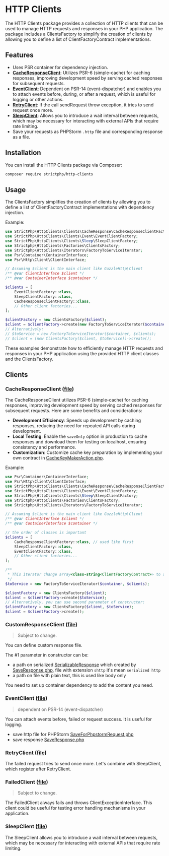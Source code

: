 # HTTP Clients

The HTTP Clients package provides a collection of HTTP clients that can be used to manage HTTP requests and responses in your PHP application. The package includes a ClientsFactory to simplify the creation of clients by allowing you to define a list of ClientFactoryContract implementations. 

## Features

- Uses PSR container for dependency injection.
- **[CacheResponseClient](#cacheresponseclient-file)**: Utilizes PSR-6 (simple-cache) for caching responses, improving development speed by serving cached responses for subsequent requests.
- **[EventClient](#eventclient-file)**: Dependent on PSR-14 (event-dispatcher) and enables you to attach events before, during, or after a request, which is useful for logging or other actions.
- **[RetryClient](#retryclient-file)**: If the call sendRequest throw exception, it tries to send request once more.
- **[SleepClient](#sleepclient-file)**: Allows you to introduce a wait interval between requests, which may be necessary for interacting with external APIs that require rate limiting.
- Save your requests as PHPStorm `.http` file and corresponding response as a file.

## Installation

You can install the HTTP Clients package via Composer:

```sh
composer require strictphp/http-clients
```

## Usage

The ClientsFactory simplifies the creation of clients by allowing you to define a list of ClientFactoryContract implementations with dependency injection. 

Example:
```php
use StrictPhp\HttpClients\Clients\CacheResponse\CacheResponseClientFactory;
use StrictPhp\HttpClients\Clients\Event\EventClientFactory;
use StrictPhp\HttpClients\Clients\Sleep\SleepClientFactory;
use Strictphp\HttpClients\Factories\ClientsFactory;
use Strictphp\HttpClients\Iterators\FactoryToServiceIterator;
use Psr\Container\ContainerInterface;
use Psr\Http\Client\ClientInterface;

// Assuming $client is the main client like GuzzleHttp\Client
/** @var ClientInterface $client */
/** @var ContainerInterface $container */

$clients = [
    EventClientFactory::class,
    SleepClientFactory::class,
    CacheResponseClientFactory::class,
    // Other client factories...
];

$clientFactory = new ClientsFactory($client);
$client = $clientFactory->create(new FactoryToServiceIterator($container, $clients));
// Alternatively:
// $toService = new FactoryToServiceIterator($container, $clients);
// $client = (new ClientsFactory($client, $toService))->create();
```

These examples demonstrate how to efficiently manage HTTP requests and responses in your PHP application using the provided HTTP client classes and the ClientsFactory.

## Clients

### CacheResponseClient ([file](src/Clients/CacheResponse/CacheResponseClient.php))

The CacheResponseClient utilizes PSR-6 (simple-cache) for caching responses, improving development speed by serving cached responses for subsequent requests. Here are some benefits and considerations:

- **Development Efficiency**: Speeds up development by caching responses, reducing the need for repeated API calls during development.
- **Local Testing**: Enable the `saveOnly` option in production to cache responses and download them for testing on localhost, ensuring consistency and performance.
- **Customization**: Customize cache key preparation by implementing your own contract in [CacheKeyMakerAction.php](src/Actions/CacheKeyMakerAction.php).

Example:
```php
use Psr\Container\ContainerInterface;
use Psr\Http\Client\ClientInterface;
use StrictPhp\HttpClients\Clients\CacheResponse\CacheResponseClientFactory;
use StrictPhp\HttpClients\Clients\Event\EventClientFactory;
use StrictPhp\HttpClients\Clients\Sleep\SleepClientFactory;
use Strictphp\HttpClients\Factories\ClientsFactory;
use Strictphp\HttpClients\Iterators\FactoryToServiceIterator;

// Assuming $client is the main client like GuzzleHttp\Client
/** @var ClientInterface $client */
/** @var ContainerInterface $container */

// the order of classes is important
$clients = [
    CacheResponseClientFactory::class, // used like first
    SleepClientFactory::class,
    EventClientFactory::class,
    // Other client factories...
];

/**
 * This iterator change array<class-string<ClientFactoryContract>> to array<ClientFactoryContract>
 */
$toService = new FactoryToServiceIterator($container, $clients);

$clientFactory = new ClientsFactory($client);
$client = $clientFactory->create($toService);
// Alternatively, you can use second parameter of constructor:
$clientFactory = new ClientsFactory($client, $toService);
$client = $clientFactory->create();
```

### CustomResponseClient ([file](src/Clients/CustomResponse/CustomResponseClient.php))

> Subject to change.

You can define custom response file.

The #1 parameter in constructor can be:

- a path on serialized [SerializableResponse](src/Responses/SerializableResponse.php) which created by [SaveResponse.php](src/Responses/SaveResponse.php), file with extension `shttp` it's mean `serialized http`
- a path on file with plain text, this is used like body only

You need to set up container dependency to add the content you need.

### EventClient ([file](src/Clients/Event/EventClient.php))

> dependent on PSR-14 (event-dispatcher)

You can attach events before, failed or request success. It is useful for logging.

- save http file for PHPStorm [SaveForPhpstormRequest.php](src/Requests/SaveForPhpstormRequest.php)
- save response [SaveResponse.php](src/Responses/SaveResponse.php)

### RetryClient ([file](src/Clients/Retry/RetryClient.php))

The failed request tries to send once more. Let's combine with SleepClient, which register after RetryClient.

### FailedClient ([file](src/Clients/Failed/FailedClient.php))

> Subject to change.

The FailedClient always fails and throws ClientExceptionInterface. This client could be useful for testing error handling mechanisms in your application.

### SleepClient ([file](src/Clients/Sleep/SleepClient.php))

The SleepClient allows you to introduce a wait interval between requests, which may be necessary for interacting with external APIs that require rate limiting.
